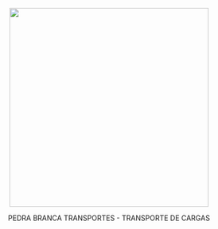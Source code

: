 <p align="center"><img src="https://pedrabranca.jfbritto.com.br/site1/img/logo2.png" width="400"></p>

<p align="center">PEDRA BRANCA TRANSPORTES - TRANSPORTE DE CARGAS</p>

